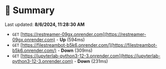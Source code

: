 # 📖 Summary
Last updated: **8/6/2024, 11:28:30 AM**

- `GET` [https://restreamer-09gx.onrender.com](https://restreamer-09gx.onrender.com) - **Up** (594ms)
- `GET` [https://filestreambot-b5k6.onrender.com/](https://filestreambot-b5k6.onrender.com/) - **Down** (309ms)
- `GET` [https://jupyterlab-python3-12-3.onrender.com](https://jupyterlab-python3-12-3.onrender.com) - **Down** (231ms)

